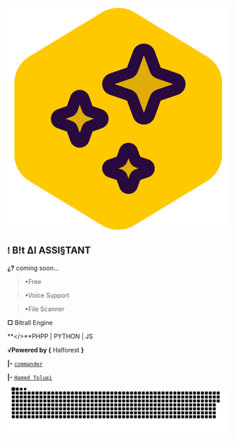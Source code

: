 ![.](https://github.com/Halforest/.github/blob/main/profile/logo.png)

## **⁞ B!t ∆I ASSI§TANT**

**¿?** coming soon...

> •Free

> •Voice Support

> •File Scanner

**▢** Bitrall Engine

**</>**PHPP | PYTHON | JS

**√Powered by {** Halforest **}**

**|-** [`commander`](https://github.com/xqb-dpx)

**|-** [`Hamed Toluei`](https://github.com/hamedtl)

![.](https://github.com/xqb-dpx/xqb-dpx/blob/main/img/footer.svg)
